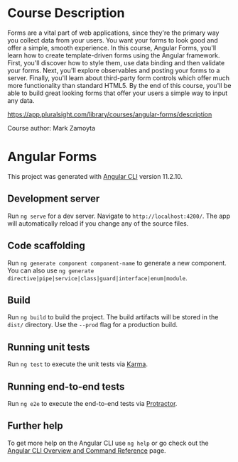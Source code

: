 # Course Description

Forms are a vital part of web applications, since they're the primary way you collect data from your users. You want your forms to look good and offer a simple, smooth experience. In this course, Angular Forms, you'll learn how to create template-driven forms using the Angular framework. First, you'll discover how to style them, use data binding and then validate your forms. Next, you'll explore observables and posting your forms to a server. Finally, you'll learn about third-party form controls which offer much more functionality than standard HTML5. By the end of this course, you'll be able to build great looking forms that offer your users a simple way to input any data.

https://app.pluralsight.com/library/courses/angular-forms/description

Course author: Mark Zamoyta

# Angular Forms

This project was generated with [Angular CLI](https://github.com/angular/angular-cli) version 11.2.10.

## Development server

Run `ng serve` for a dev server. Navigate to `http://localhost:4200/`. The app will automatically reload if you change any of the source files.

## Code scaffolding

Run `ng generate component component-name` to generate a new component. You can also use `ng generate directive|pipe|service|class|guard|interface|enum|module`.

## Build

Run `ng build` to build the project. The build artifacts will be stored in the `dist/` directory. Use the `--prod` flag for a production build.

## Running unit tests

Run `ng test` to execute the unit tests via [Karma](https://karma-runner.github.io).

## Running end-to-end tests

Run `ng e2e` to execute the end-to-end tests via [Protractor](http://www.protractortest.org/).

## Further help

To get more help on the Angular CLI use `ng help` or go check out the [Angular CLI Overview and Command Reference](https://angular.io/cli) page.
